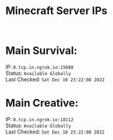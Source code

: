 
# Minecraft Server IPs

</br><h1>Main Survival:</h1>IP: `0.tcp.in.ngrok.io:15688` </br> Status: `Available Globally` </br> Last Checked: `Sat Dec 10 23:22:08 2022`
</br><h1>Main Creative:</h1>IP: `0.tcp.in.ngrok.io:18112` </br> Status: `Available Globally` </br> Last Checked: `Sat Dec 10 23:22:08 2022`
